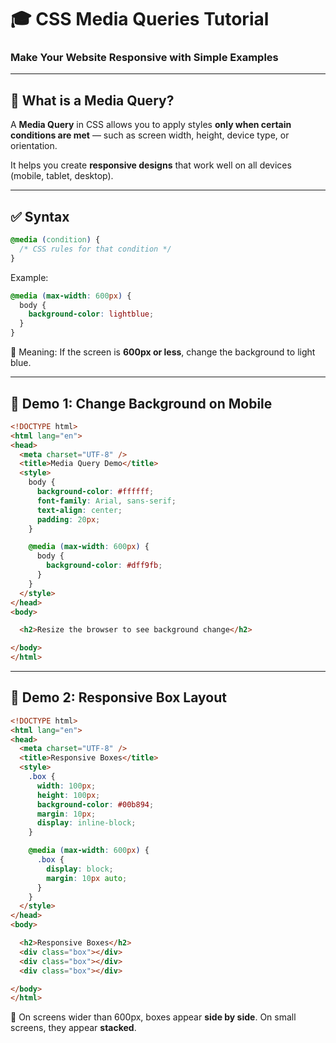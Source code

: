 # 🎓 CSS Media Queries Tutorial

### Make Your Website Responsive with Simple Examples

---

## 📌 What is a Media Query?

A **Media Query** in CSS allows you to apply styles **only when certain conditions are met** — such as screen width, height, device type, or orientation.

It helps you create **responsive designs** that work well on all devices (mobile, tablet, desktop).

---

## ✅ Syntax

```css
@media (condition) {
  /* CSS rules for that condition */
}
```

Example:

```css
@media (max-width: 600px) {
  body {
    background-color: lightblue;
  }
}
```

🧠 Meaning: If the screen is **600px or less**, change the background to light blue.

---

## 📄 Demo 1: Change Background on Mobile

```html
<!DOCTYPE html>
<html lang="en">
<head>
  <meta charset="UTF-8" />
  <title>Media Query Demo</title>
  <style>
    body {
      background-color: #ffffff;
      font-family: Arial, sans-serif;
      text-align: center;
      padding: 20px;
    }

    @media (max-width: 600px) {
      body {
        background-color: #dff9fb;
      }
    }
  </style>
</head>
<body>

  <h2>Resize the browser to see background change</h2>

</body>
</html>
```

---

## 📄 Demo 2: Responsive Box Layout

```html
<!DOCTYPE html>
<html lang="en">
<head>
  <meta charset="UTF-8" />
  <title>Responsive Boxes</title>
  <style>
    .box {
      width: 100px;
      height: 100px;
      background-color: #00b894;
      margin: 10px;
      display: inline-block;
    }

    @media (max-width: 600px) {
      .box {
        display: block;
        margin: 10px auto;
      }
    }
  </style>
</head>
<body>

  <h2>Responsive Boxes</h2>
  <div class="box"></div>
  <div class="box"></div>
  <div class="box"></div>

</body>
</html>
```

🧠 On screens wider than 600px, boxes appear **side by side**.
On small screens, they appear **stacked**.
